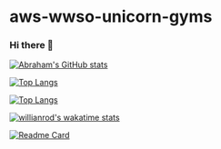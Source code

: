 # aws-wwso-unicorn-gyms

### Hi there 👋
[![Abraham's GitHub stats](https://github-readme-stats.vercel.app/api?username=abraham-musa&theme=dark_icons=true)](https://github.com/anuraghazra/github-readme-stats)

[![Top Langs](https://github-readme-stats.vercel.app/api/top-langs/?username=anuraghazra&layout=compact)](https://github.com/anuraghazra/github-readme-stats)

[![Top Langs](https://github-readme-stats.vercel.app/api/top-langs/?username=abraham-musa&langs_count=8)](https://github.com/anuraghazra/github-readme-stats)


[![willianrod's wakatime stats](https://github-readme-stats.vercel.app/api/wakatime?username=abraham-musa)](https://github.com/anuraghazra/github-readme-stats)

[![Readme Card](https://github-readme-stats.vercel.app/api/pin/?username=abraham-musa&repo=github-readme-stats)](https://github.com/anuraghazra/github-readme-stats)



<!--
**abraham-musa/abraham-musa** is a ✨ _special_ ✨ repository because its `README.md` (this file) appears on your GitHub profile.

Here are some ideas to get you started:

- 🔭 I’m currently working on ...
- 🌱 I’m currently learning ...
- 👯 I’m looking to collaborate on ...
- 🤔 I’m looking for help with ...
- 💬 Ask me about ...
- 📫 How to reach me: ...
- 😄 Pronouns: ...
- ⚡ Fun fact: ...
-->
